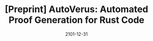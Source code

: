 ---
title: "[Preprint] AutoVerus: Automated Proof Generation for Rust Code"
collection: publications
excerpt: '<u><b>Chenyuan Yang</b></u>, Xuheng Li, Md Rakib Hossain Misu, Jianan Yao, Weidong Cui, Yeyun Gong, Chris Hawblitzel, Shuvendu Lahiri, Jacob R. Lorch, Shuai Lu, Fan Yang, Ziqiao Zhou, Shan Lu'
time: 'Sept 2024'
date: 2101-12-31
weburl: 'https://sites.google.com/view/autoverus'
paperurl: 'https://sites.google.com/view/autoverus/home/autoverus-preprint'
short: 'Preprint'
selected: true
---
